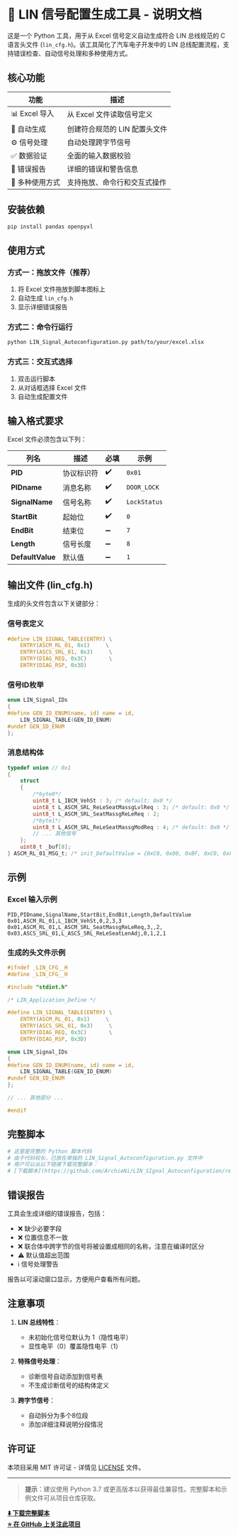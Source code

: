 # 🚀 LIN 信号配置生成工具 - 说明文档  
这是一个 Python 工具，用于从 Excel 信号定义自动生成符合 LIN 总线规范的 C 语言头文件 (`lin_cfg.h`)。该工具简化了汽车电子开发中的 LIN 总线配置流程，支持错误检查、自动信号处理和多种使用方式。  

## 核心功能  
| 功能 | 描述 |
|------|------|
| 📊 Excel 导入 | 从 Excel 文件读取信号定义 |
| 🔧 自动生成 | 创建符合规范的 LIN 配置头文件 |
| ⚙️ 信号处理 | 自动处理跨字节信号 |
| ✅ 数据验证 | 全面的输入数据校验 |
| 📝 错误报告 | 详细的错误和警告信息 |
| 🚀 多种使用方式 | 支持拖放、命令行和交互式操作 |

## 安装依赖
```bash
pip install pandas openpyxl
```

## 使用方式

### 方式一：拖放文件（推荐）
1. 将 Excel 文件拖放到脚本图标上
2. 自动生成 `lin_cfg.h`
3. 显示详细错误报告

### 方式二：命令行运行
```bash
python LIN_Signal_Autoconfiguration.py path/to/your/excel.xlsx
```

### 方式三：交互式选择
1. 双击运行脚本
2. 从对话框选择 Excel 文件
3. 自动生成配置文件

## 输入格式要求
Excel 文件必须包含以下列：

| 列名 | 描述 | 必填 | 示例 |
|------|------|------|------|
| **PID** | 协议标识符 | ✔️ | `0x01` |
| **PIDname** | 消息名称 | ✔️ | `DOOR_LOCK` |
| **SignalName** | 信号名称 | ✔️ | `LockStatus` |
| **StartBit** | 起始位 | ✔️ | `0` |
| **EndBit** | 结束位 | ➖ | `7` |
| **Length** | 信号长度 | ➖ | `8` |
| **DefaultValue** | 默认值 | ➖ | `1` |

## 输出文件 (lin_cfg.h)
生成的头文件包含以下关键部分：

### 信号表定义
```c
#define LIN_SIGNAL_TABLE(ENTRY) \
    ENTRY(ASCM_RL_01, 0x1)     \
    ENTRY(ASCS_SRL_01, 0x3)     \
    ENTRY(DIAG_REQ, 0x3C)       \
    ENTRY(DIAG_RSP, 0x3D)
```

### 信号ID枚举
```c
enum LIN_Signal_IDs
{
#define GEN_ID_ENUM(name, id) name = id,
    LIN_SIGNAL_TABLE(GEN_ID_ENUM)
#undef GEN_ID_ENUM
};
```

### 消息结构体
```c
typedef union // 0x1
{
    struct
    {
        /*byte0*/
        uint8_t L_IBCM_VehSt : 3; /* default: 0x0 */
        uint8_t L_ASCM_SRL_ReLeSeatMassgLvlReq : 3; /* default: 0x0 */
        uint8_t L_ASCM_SRL_SeatMassgReLeReq : 2;
        /*byte1*/
        uint8_t L_ASCM_SRL_ReLeSeatMassgModReq : 4; /* default: 0x0 */
        // ... 其他信号
    };
    uint8_t _buf[8];
} ASCM_RL_01_MSG_t; /* init_DefaultValue = {0xC0, 0x00, 0xBF, 0xC0, 0xFF, 0xFB, 0xFF, 0xFF} */
```

## 示例

### Excel 输入示例
```csv
PID,PIDname,SignalName,StartBit,EndBit,Length,DefaultValue
0x01,ASCM_RL_01,L_IBCM_VehSt,0,2,3,3
0x01,ASCM_RL_01,L_ASCM_SRL_SeatMassgReLeReq,3,,2,
0x03,ASCS_SRL_01,L_ASCS_SRL_ReLeSeatLenAdj,0,1,2,1
```

### 生成的头文件示例
```c
#ifndef _LIN_CFG__H
#define _LIN_CFG__H

#include "stdint.h"

/* LIN_Application_Define */

#define LIN_SIGNAL_TABLE(ENTRY) \
    ENTRY(ASCM_RL_01, 0x1)     \
    ENTRY(ASCS_SRL_01, 0x3)     \
    ENTRY(DIAG_REQ, 0x3C)       \
    ENTRY(DIAG_RSP, 0x3D)

enum LIN_Signal_IDs
{
#define GEN_ID_ENUM(name, id) name = id,
    LIN_SIGNAL_TABLE(GEN_ID_ENUM)
#undef GEN_ID_ENUM
};

// ... 其他部分 ...

#endif
```

## 完整脚本
```python
# 这里是完整的 Python 脚本代码
# 由于代码较长，已放在单独的 LIN_Signal_Autoconfiguration.py 文件中
# 用户可以从以下链接下载完整脚本：
# [下载脚本](https://github.com/ArchieNi/LIN_SIgnal_Autoconfiguration/releases)
```

## 错误报告
工具会生成详细的错误报告，包括：
- ❌ 缺少必要字段
- ❌ 位置信息不一致
- ❌ 联合体中跨字节的信号将被设置成相同的名称，注意在编译时区分
- ⚠️ 默认值超出范围
- ℹ️ 信号处理警告

报告以可滚动窗口显示，方便用户查看所有问题。

## 注意事项
1. **LIN 总线特性**：
   - 未初始化信号位默认为 1（隐性电平）
   - 显性电平（0）覆盖隐性电平（1）

2. **特殊信号处理**：
   - 诊断信号自动添加到信号表
   - 不生成诊断信号的结构体定义

3. **跨字节信号**：
   - 自动拆分为多个8位段
   - 添加详细注释说明分段情况

## 许可证
本项目采用 MIT 许可证 - 详情见 [LICENSE](https://github.com/ArchieNi/LIN_SIgnal_Autoconfiguration/blob/main/LICENSE) 文件。

---

> **提示**：建议使用 Python 3.7 或更高版本以获得最佳兼容性。完整脚本和示例文件可从项目仓库获取。

**[⬇️ 下载完整脚本](https://github.com/ArchieNi/LIN_SIgnal_Autoconfiguration/releases)**  
**[⭐ 在 GitHub 上关注此项目](https://github.com/ArchieNi/LIN_Signal_Autoconfiguration)**
